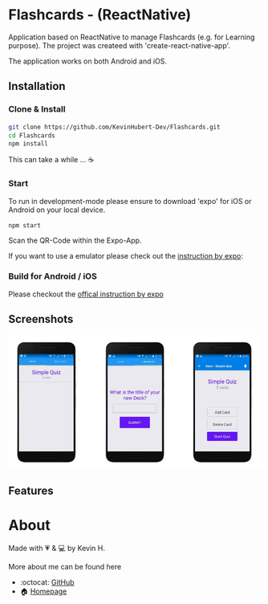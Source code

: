# Flashcards - (ReactNative)

Application based on ReactNative to manage Flashcards (e.g. for Learning purpose). 
The project was createed with 'create-react-native-app'.

The application works on both Android and iOS.


## Installation

### Clone & Install
``` bash
git clone https://github.com/KevinHubert-Dev/Flashcards.git
cd Flashcards
npm install
```
This can take a while ... ☕️

### Start

To run in development-mode please ensure to download 'expo' for iOS or Android on your local device.

```
npm start
```
Scan the QR-Code within the Expo-App.

If you want to use a emulator please check out the [instruction by expo](https://docs.expo.io/versions/latest/workflow/android-studio-emulator):


### Build for Android / iOS
Please checkout the [offical instruction by expo](https://docs.expo.io/versions/v29.0.0/distribution/building-standalone-apps)



## Screenshots

![Dashboard](/screenshots/1.jpg?raw=true)


## Features


# About

Made with 💗 & 💻 by Kevin H.

More about me can be found here
- :octocat: [GitHub](https://github.com/KevinHubert-Dev) 
- 🏠 [Homepage](http://Kevin-Hubert.de/)